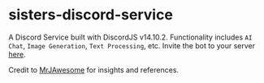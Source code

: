 # sisters-discord-service
A Discord Service built with DiscordJS v14.10.2.
Functionality includes `AI Chat`, `Image Generation`, `Text Processing`, etc.
Invite the bot to your server [here](https://discord.com/api/oauth2/authorize?client_id=964547825222447165&permissions=8&scope=bot).

Credit to [MrJAwesome](https://www.youtube.com/@MrJAwesomeYT) for insights and references.

